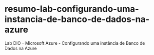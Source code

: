 # resumo-lab-configurando-uma-instancia-de-banco-de-dados-na-azure
Lab DIO – Microsoft Azure -  Configurando uma instância de Banco de Dados na Azure
